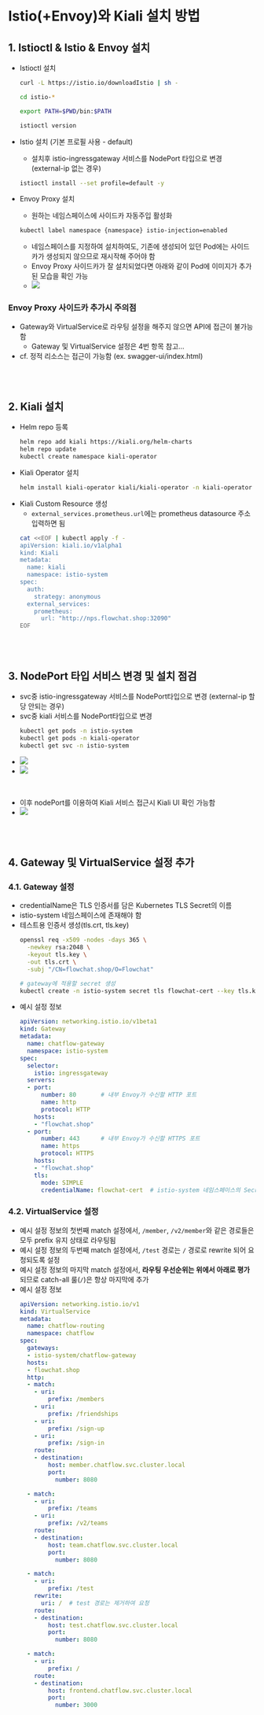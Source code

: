 # Istio(+Envoy)와 Kiali 설치 방법

## 1. Istioctl & Istio & Envoy 설치
* Istioctl 설치
  ```sh
  curl -L https://istio.io/downloadIstio | sh -

  cd istio-*

  export PATH=$PWD/bin:$PATH

  istioctl version
  ```

* Istio 설치 (기본 프로필 사용 - default)
  * 설치후 istio-ingressgateway 서비스를 NodePort 타입으로 변경 (external-ip 없는 경우)
  ```sh
  istioctl install --set profile=default -y
  ```

* Envoy Proxy 설치
  * 원하는 네임스페이스에 사이드카 자동주입 활성화
  ```sh
  kubectl label namespace {namespace} istio-injection=enabled
  ```
  * 네임스페이스를 지정하여 설치하여도, 기존에 생성되어 있던 Pod에는 사이드카가 생성되지 않으므로 재시작해 주어야 함
  * Envoy Proxy 사이드카가 잘 설치되었다면 아래와 같이 Pod에 이미지가 추가된 모습을 확인 가능
  * ![](2025-05-23-01-49-49.png)
  
### Envoy Proxy 사이드카 추가시 주의점
* Gateway와 VirtualService로 라우팅 설정을 해주지 않으면 API에 접근이 불가능함
  * Gateway 및 VirtualService 설정은 4번 항목 참고...
* cf. 정적 리소스는 접근이 가능함 (ex. swagger-ui/index.html)


<br><br>

## 2. Kiali 설치
* Helm repo 등록
  ```sh
  helm repo add kiali https://kiali.org/helm-charts
  helm repo update
  kubectl create namespace kiali-operator
  ```
* Kiali Operator 설치
  ```sh
  helm install kiali-operator kiali/kiali-operator -n kiali-operator
  ```
* Kiali Custom Resource 생성
  * `external_services.prometheus.url`에는 prometheus datasource 주소 입력하면 됨
  ```sh
  cat <<EOF | kubectl apply -f -
  apiVersion: kiali.io/v1alpha1
  kind: Kiali
  metadata:
    name: kiali
    namespace: istio-system
  spec:
    auth:
      strategy: anonymous
    external_services:
      prometheus:
        url: "http://nps.flowchat.shop:32090"
  EOF
  ```

<br><br>

## 3. NodePort 타입 서비스 변경 및 설치 점검
* svc중 istio-ingressgateway 서비스를 NodePort타입으로 변경 (external-ip 할당 안되는 경우)
* svc중 kiali 서비스를 NodePort타입으로 변경
  ```sh
  kubectl get pods -n istio-system
  kubectl get pods -n kiali-operator
  kubectl get svc -n istio-system
  ```
* ![](2025-05-23-01-56-43.png)
* ![](2025-05-23-01-51-10.png)

<br>

* 이후 nodePort를 이용하여 Kiali 서비스 접근시 Kiali UI 확인 가능함
* ![](2025-05-23-01-58-19.png)

<br><br>

## 4. Gateway 및 VirtualService 설정 추가

### 4.1. Gateway 설정
* credentialName은 TLS 인증서를 담은 Kubernetes TLS Secret의 이름
* istio-system 네임스페이스에 존재해야 함
* 테스트용 인증서 생성(tls.crt, tls.key)
  ```sh
  openssl req -x509 -nodes -days 365 \
    -newkey rsa:2048 \
    -keyout tls.key \
    -out tls.crt \
    -subj "/CN=flowchat.shop/O=Flowchat"

  # gateway에 적용할 secret 생성
  kubectl create -n istio-system secret tls flowchat-cert --key tls.key --cert tls.crt
  ```
* 예시 설정 정보
  ```yaml
  apiVersion: networking.istio.io/v1beta1
  kind: Gateway
  metadata:
    name: chatflow-gateway
    namespace: istio-system
  spec:
    selector:
      istio: ingressgateway
    servers:
    - port:
        number: 80       # 내부 Envoy가 수신할 HTTP 포트
        name: http
        protocol: HTTP
      hosts:
      - "flowchat.shop"
    - port:
        number: 443      # 내부 Envoy가 수신할 HTTPS 포트
        name: https
        protocol: HTTPS
      hosts:
      - "flowchat.shop"
      tls:
        mode: SIMPLE
        credentialName: flowchat-cert  # istio-system 네임스페이스의 Secret에 해당
  ```

### 4.2. VirtualService 설정
* 예시 설정 정보의 첫번째 match 설정에서, `/member`, `/v2/member`와 같은 경로들은 모두 prefix 유지 상태로 라우팅됨
* 예시 설정 정보의 두번째 match 설정에서, `/test` 경로는 `/` 경로로 rewrite 되어 요청되도록 설정
* 예시 설정 정보의 마지막 match 설정에서, **라우팅 우선순위는 위에서 아래로 평가**되므로 catch-all 룰(`/`)은 항상 마지막에 추가
* 예시 설정 정보
  ```yaml
  apiVersion: networking.istio.io/v1
  kind: VirtualService
  metadata:
    name: chatflow-routing
    namespace: chatflow
  spec:
    gateways:
    - istio-system/chatflow-gateway
    hosts:
    - flowchat.shop
    http:
    - match:
      - uri:
          prefix: /members
      - uri:
          prefix: /friendships
      - uri:
          prefix: /sign-up
      - uri:
          prefix: /sign-in
      route:
      - destination:
          host: member.chatflow.svc.cluster.local
          port:
            number: 8080

    - match:
      - uri:
          prefix: /teams
      - uri:
          prefix: /v2/teams
      route:
      - destination:
          host: team.chatflow.svc.cluster.local
          port:
            number: 8080

    - match:
      - uri:
          prefix: /test
      rewrite:
        uri: /  # test 경로는 제거하여 요청
      route:
      - destination:
          host: test.chatflow.svc.cluster.local
          port:
            number: 8080

    - match:
      - uri:
          prefix: /
      route:
      - destination:
          host: frontend.chatflow.svc.cluster.local
          port:
            number: 3000
  ```